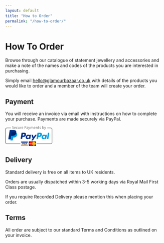 ```yaml
---
layout: default
title: "How to Order"
permalink: "/how-to-order/"
---
```


# How To Order

Browse through our catalogue of statement jewellery and accessories and make a note of the names and codes of the products you are interested in purchasing.

Simply email <a href="mailto:hello@glamourbazaar.co.uk">hello@glamourbazaar.co.uk</a> with details of the products you would like to order and a member of the team will create your order.

## Payment

You will receive an invoice via email with instructions on how to complete your purchase. Payments are made securely via PayPal.

<img src="/images/paypal.png" alt="Secure payments by PayPal" width="150" />

## Delivery

Standard delivery is free on all items to UK residents.

Orders are usually dispatched within 3-5 working days via Royal Mail First Class postage.

If you require Recorded Delivery please mention this when placing your order.

## Terms

All order are subject to our standard Terms and Conditions as outlined on your invoice.